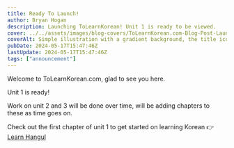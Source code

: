 ```yaml
---
title: Ready To Launch!
author: Bryan Hogan
description: Launching ToLearnKorean! Unit 1 is ready to be viewed.
cover: ../../assets/images/blog-covers/ToLearnKorean.com-Blog-Post-Launch.png
coverAlt: Simple illustration with a gradient background, the title icon which is a celebration emoji is splaced prominently in the center.
pubDate: 2024-05-17T15:47:46Z
lastUpdate: 2024-05-17T15:47:46Z
tags: ["announcement"]
---
```


Welcome to ToLearnKorean.com, glad to see you here.

Unit 1 is ready!

Work on unit 2 and 3 will be done over time, will be adding chapters to these as time goes on.

Check out the first chapter of unit 1 to get started on learning Korean 👉 [Learn Hangul](/unit-1/korean-alphabet-hangul)